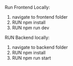Run Frontend Locally:

1. navigate to frontend folder
2. RUN npm install
3. RUN npm run dev


RUN Backend locally:
1. navigate to backend folder
2. RUN npm install
3. RUN npm run start

